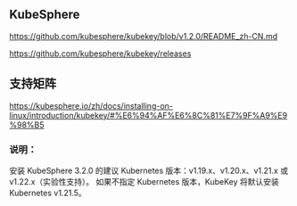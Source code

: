 ## KubeSphere

https://github.com/kubesphere/kubekey/blob/v1.2.0/README_zh-CN.md

https://github.com/kubesphere/kubekey/releases

## 支持矩阵
https://kubesphere.io/zh/docs/installing-on-linux/introduction/kubekey/#%E6%94%AF%E6%8C%81%E7%9F%A9%E9%98%B5

### 说明：
安装 KubeSphere 3.2.0 的建议 Kubernetes 版本：v1.19.x、v1.20.x、v1.21.x 或 v1.22.x（实验性支持）。
如果不指定 Kubernetes 版本，KubeKey 将默认安装 Kubernetes v1.21.5。
